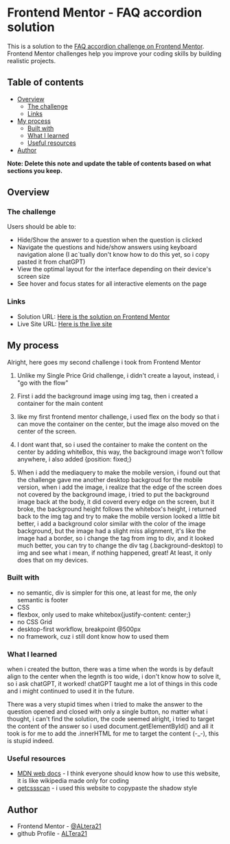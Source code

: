 # Frontend Mentor - FAQ accordion solution

This is a solution to the [FAQ accordion challenge on Frontend Mentor](https://www.frontendmentor.io/challenges/faq-accordion-wyfFdeBwBz). Frontend Mentor challenges help you improve your coding skills by building realistic projects. 

## Table of contents

- [Overview](#overview)
  - [The challenge](#the-challenge)
  - [Links](#links)
- [My process](#my-process)
  - [Built with](#built-with)
  - [What I learned](#what-i-learned)
  - [Useful resources](#useful-resources)
- [Author](#author)

**Note: Delete this note and update the table of contents based on what sections you keep.**

## Overview

### The challenge

Users should be able to:

- Hide/Show the answer to a question when the question is clicked
- Navigate the questions and hide/show answers using keyboard navigation alone (I ac`tually don't know how to do this yet, so i copy pasted it from chatGPT)
- View the optimal layout for the interface depending on their device's screen size
- See hover and focus states for all interactive elements on the page

### Links

- Solution URL: [Here is the solution on Frontend Mentor](https://www.frontendmentor.io/solutions/responsive-desktop-first-naigation-using-up-and-down-arrow-key-tgQlpdpKKu)
- Live Site URL: [Here is the live site](https://altera21.github.io/faq-accordion-main/)

## My process

Alright, here goes my second challenge i took from Frontend Mentor

1. Unlike my Single Price Grid challenge, i didn't create a layout, instead, i "go with the flow"

2. First i add the background image using img tag, then i created a container for the main content

3. like my first frontend mentor challenge, i used flex on the body so that i can move the container on the center, but the image also moved on the center of the screen.

4. I dont want that, so i used the container to make the content on the center by adding whiteBox, this way, the background image won't follow anywhere, i also added {position: fixed;}

5. When i add the mediaquery to make the mobile version, i found out that the challenge gave me another desktop backgroud for the mobile version, when i add the image, i realize that the edge of the screen does not covered by the background image, i tried to put the background image back at the body, it did coverd every edge on the screen, but it broke, the background height follows the whitebox's height, i returned back to the img tag and try to make the mobile version looked a little bit better, i add a background color similar with the color of the image background, but the image had a slight miss alignment, it's like the image had a border, so i change the tag from img to div, and it looked much better, you can try to change the div tag (.background-desktop) to img and see what i mean, if nothing happened, great! At least, it only does that on my devices.

### Built with

- no semantic, div is simpler for this one, at least for me, the only semantic is footer
- CSS
- flexbox, only used to make whitebox{justify-content: center;}
- no CSS Grid
- desktop-first workflow, breakpoint @500px
- no framework, cuz i still dont know how to used them

### What I learned

when i created the button, there was a time when the words is by default align to the center when the legnth is too wide, i don't know how to solve it, so i ask chatGPT, it worked! chatGPT taught me a lot of things in this code and i might continued to used it in the future.

There was a very stupid times when i tried to make the answer to the question opened and closed with only a single button, no matter what i thought, i can't find the solution, the code seemed alright, i tried to target the content of the answer so i used document.getElementById() and all it took is for me to add the .innerHTML for me to target the content (-_-), this is stupid indeed.

### Useful resources

- [MDN web docs](https://developer.mozilla.org/en-US/) - I think everyone should know how to use this website, it is like wikipedia made only for coding
- [getcssscan](https://getcssscan.com/css-box-shadow-examples) - i used this website to copypaste the shadow style

## Author

- Frontend Mentor - [@ALtera21](https://www.frontendmentor.io/profile/ALtera21)
- github Profile - [ALTera21](https://github.com/ALtera21)